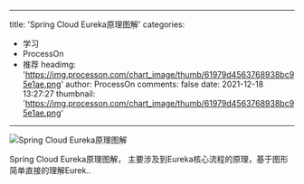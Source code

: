 
---
title: 'Spring Cloud Eureka原理图解'
categories: 
 - 学习
 - ProcessOn
 - 推荐
headimg: 'https://img.processon.com/chart_image/thumb/61979d4563768938bc95e1ae.png'
author: ProcessOn
comments: false
date: 2021-12-18 13:27:27
thumbnail: 'https://img.processon.com/chart_image/thumb/61979d4563768938bc95e1ae.png'
---

<div>   
<img class="thumb" alt="Spring Cloud Eureka原理图解" src="https://img.processon.com/chart_image/thumb/61979d4563768938bc95e1ae.png" referrerpolicy="no-referrer">
<p>Spring Cloud Eureka原理图解， 主要涉及到Eureka核心流程的原理，基于图形简单直接的理解Eurek..</p>  
</div>
            